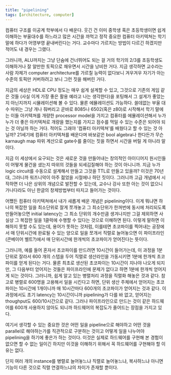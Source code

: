 ```yaml
---
title: "pipelining"
tags: [architecture, computer]
---
```


컴퓨터 구조를 이공계 학부에서 다 배운다. 웃긴 건 이미 중학생 혹은 초등학생이면 쉽게 이해하는 부울대수를 하느라고 많은 시간을 까먹고 정작 중요한 컴퓨터 아키텍쳐는 학기 말에 하다가 어영부영 끝내버린다는 거다. 교수마다 가르치는 방법이 다르긴 하겠지만 적어도 내 경우는 그랬다.

그러니까, ALU까지는 그냥 단숨에 건너뛰어도 되는 걸 거의 학기의 2/3를 초등학생도 이해하거나 잘 알만한 토픽으로 채우면서 시간을 낭비한 거다. 지금 생각하면 교수라는 사람 자체가 computer architecture를 가르칠 능력이 없다보니 겨우겨우 자기가 아는 수준의 토픽만 커버하려고 보니 그런 짓을 해버린 거다.

지금의 세상은 HDL로 CPU 정도는 매우 쉽게 설계할 수 있고, 그것으로 기존의 게임 같은 것들 (사실 이게 가장 좋은 활용 예라고 나는 생각한다)을 포팅해서 그 설게가 좋았는지 아닌지까지 시뮬레이션해 볼 수 있다. 물론 에뮬레이션도 가능하다. 쓸데없는 부울 대수 따위는 그냥 개나 줘버리고 곧바로 8085나 6502(혹은 z80)로 시작해서 학기 말에는 이들 아키텍쳐를 개량한 processor model을 가지고 컴퓨터를 에뮬레이션해서 누가 누가 더 좋은 아키텍쳐로 개량을 했는지를 가지고 점수를 먹일 수 있는 수준은 되어야 되는 것 아닐까 하는 거다. 적어도 그래야 '컴퓨터 아키텍쳐'를 배웠다고 할 수 있는 것 아닐까? 21세기에 컴퓨터 아키텍쳐를 배운다며 바보같은 bool algebra나 한다든가 무슨 karnaugh map 따위 계산으로 gate수를 줄이는 짓을 하면서 시간을 버릴 게 아니라 말이다.

지금 이 세상에서 요구되는 것은 새로운 것을 만들어내는 창의적인 아이디어지 원시인들이 어떻게 물건을 샜는지 따위의 것들을 되세김질해야 하는 것이 아니니까. 지금 누가 logic circuit를 수동으로 설계해서 만들고 그것을 TTL로 만들고 있을까? 이것은 70년대, 그러니까 워즈니악이 아주 젊었을 시절에나 하던 짓이다. 그러니까 고급 개념에서 시작하면 더 나은 상위의 개념으로 발전할 수 있는데, 교수나 강사 또한 아는 것이 없으니 가나다라도 아닌 한글의 창제방법부터 따지고 들어가는 것이다. 

어쨌든 컴퓨터 아키텍쳐에서 내가 새롭게 배운 개념은 pipelining이다. 이게 뭐냐면 하나의 복잡한 일을 최소단위로 잘게 쪼개놓고 그 최소단위가 한꺼번에 동시에 처리되도록 만들어놓으면 initial latency는 그 최소 단위의 개수만큼 생겨나지만 그걸 제외하면 사실상 그 복잡한 일을 1클럭에 수행할 수 있다는 것으로 이해하면 된다. 이렇게 말하면 이해하지 못할 수도 있는데, 용어가 똣하는 것처럼, 이를테면 초코파이를 찍어내는 공장에서 매 단위시간에 완료될 수 있는 양으로 일을 쪼개서 직렬로 늘어놓으면 이 파이프라인(콘베이어 벨트?)에서 매 단위시간에 한개씩의 초코파이가 얻어진다는 뜻이다. 

그러니까, 예를 들어 혼자서 초코파이를 만드려면 10시간이 들어가는데, 이 과정을 1분 단위로 잘라서 600 개의 스텝을 두어 직렬로 생산라인을 가동시키면 1분에 한개씩 초코 파이를 얻게 된다는 거다. 물론 최초로 생산된 초코파이는 10시간이 지나야 나오게 되지만, 그 다음부터 얻어지는 것들은 파이프라인에 문제가 없다고 하면 1분에 한개씩 얻어지게 되는 것이다. 그러니까, 쉽게 알고 있는 병렬처리 과정을 직렬화 해놓은 것과 같다. 참고로 병렬로 600명을 고용해서 일을 시킨다고 하면, 단위 생산 주체에서 얻어지는 초코파이는 10시간에 1개이니까 매 10시간마다 600개의 초코파이가 얻어지는 것과 같다. 이 과정에서도 초기 latency는 10시간이니까 pipelining가 다를 바 없고, 얻어지는 thoughput도 600/10시간으로 같다. 그러나 파이프라인으로 만드는 것이 같은 하드웨어를 600개 사용하지 않아도 되니까 하드웨어의 복잡도가 줄어드는 장점을 가지고 있다. 

여기서 생각할 수 있는 중요한 것은 어떤 일을 pipeline으로 해야하고 어떤 것을 parallel로 해야하는가를 직관적으로 구분하는 것이고 어떻게 일을 나누어야 pipelining을 하기에 좋은가 하는 것이다. 이것은 실제로 하드웨어를 구현해 본 경험이 없으면 할 수 없는 일이긴 하지만 이것을 이해하기 위해서 꼭 하드웨어를 구현해야 할 이유는 없다.

단지 여러 개의 instance를 병렬로 늘어놓느냐 직렬로 늘어놓느냐, 복사하느냐 아니면 기능이 다른 것으로 직렬 연결하느냐의 차이가 존재할 뿐이다.

